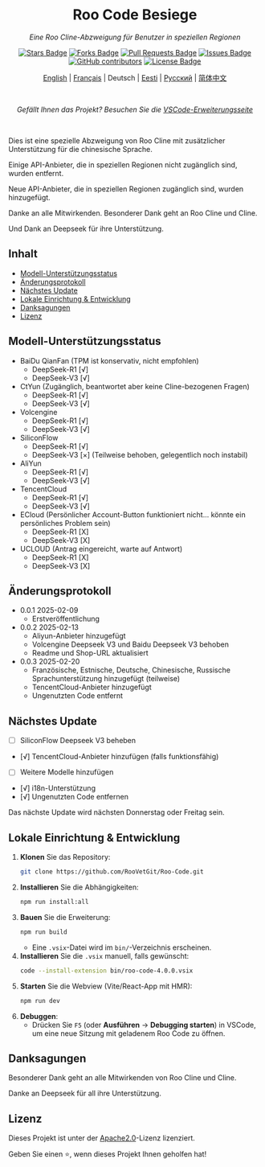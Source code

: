 <h1 align="center">Roo Code Besiege</h1>
<p align="center"><i>Eine Roo Cline-Abzweigung für Benutzer in speziellen Regionen</i></p>

<div align="center">
  <a href="https://github.com/Simirror/Roo-Cline-Besiege"><img src="https://img.shields.io/github/stars/Simirror/Roo-Cline-Besiege" alt="Stars Badge"/></a>
<a href="https://github.com/Simirror/Roo-Cline-Besiege/members"><img src="https://img.shields.io/github/forks/Simirror/Roo-Cline-Besiege" alt="Forks Badge"/></a>
<a href="https://github.com/Simirror/Roo-Cline-Besiege"><img src="https://img.shields.io/github/issues-pr/Simirror/Roo-Cline-Besiege" alt="Pull Requests Badge"/></a>
<a href="https://github.com/Simirror/Roo-Cline-Besiege/issues"><img src="https://img.shields.io/github/issues/Simirror/Roo-Cline-Besiege" alt="Issues Badge"/></a>
<a href="https://github.com/Simirror/Roo-Cline-Besiege/graphs/contributors"><img alt="GitHub contributors" src="https://img.shields.io/github/contributors/Simirror/Roo-Cline-Besiege?color=2b9348"></a>
<a href="https://github.com/Simirror/Roo-Cline-Besiege/blob/master/LICENSE"><img src="https://img.shields.io/github/license/Simirror/Roo-Cline-Besiege?color=2b9348" alt="License Badge"/></a>
</div>

<div align="center">

[English](./README_en.md) | [Français](./README_fr.md) | Deutsch | [Eesti](./README_et.md) | [Русский](./README_ru.md) | [简体中文](./README_zh.md)

</div>

<br>
<p align="center"><i>Gefällt Ihnen das Projekt? Besuchen Sie die <a href="https://marketplace.visualstudio.com/items?itemName=felikspeegel.roo-cline-besiege&ssr=false#review-details">VSCode-Erweiterungsseite</a></i></p>
<br>

Dies ist eine spezielle Abzweigung von Roo Cline mit zusätzlicher Unterstützung für die chinesische Sprache.

Einige API-Anbieter, die in speziellen Regionen nicht zugänglich sind, wurden entfernt.

Neue API-Anbieter, die in speziellen Regionen zugänglich sind, wurden hinzugefügt.

Danke an alle Mitwirkenden. Besonderer Dank geht an Roo Cline und Cline.

Und Dank an Deepseek für ihre Unterstützung.

## Inhalt

- [Modell-Unterstützungsstatus](#modell-unterstützungsstatus)
- [Änderungsprotokoll](#änderungsprotokoll)
- [Nächstes Update](#nächstes-update)
- [Lokale Einrichtung & Entwicklung](#lokale-einrichtung--entwicklung)
- [Danksagungen](#danksagungen)
- [Lizenz](#lizenz)

## Modell-Unterstützungsstatus

- BaiDu QianFan (TPM ist konservativ, nicht empfohlen)
    - DeepSeek-R1 [√]
    - DeepSeek-V3 [√]
- CtYun (Zugänglich, beantwortet aber keine Cline-bezogenen Fragen)
    - DeepSeek-R1 [√]
    - DeepSeek-V3 [√]
- Volcengine
    - DeepSeek-R1 [√]
    - DeepSeek-V3 [√]
- SiliconFlow
    - DeepSeek-R1 [√]
    - DeepSeek-V3 [×] (Teilweise behoben, gelegentlich noch instabil)
- AliYun
    - DeepSeek-R1 [√]
    - DeepSeek-V3 [√]
- TencentCloud
    - DeepSeek-R1 [√]
    - DeepSeek-V3 [√]
- ECloud (Persönlicher Account-Button funktioniert nicht... könnte ein persönliches Problem sein)
    - DeepSeek-R1 [X]
    - DeepSeek-V3 [X]
- UCLOUD (Antrag eingereicht, warte auf Antwort)
    - DeepSeek-R1 [X]
    - DeepSeek-V3 [X]

## Änderungsprotokoll

- 0.0.1 2025-02-09
    - Erstveröffentlichung
- 0.0.2 2025-02-13
    - Aliyun-Anbieter hinzugefügt
    - Volcengine Deepseek V3 und Baidu Deepseek V3 behoben
    - Readme und Shop-URL aktualisiert
- 0.0.3 2025-02-20
    - Französische, Estnische, Deutsche, Chinesische, Russische Sprachunterstützung hinzugefügt (teilweise)
    - TencentCloud-Anbieter hinzugefügt
    - Ungenutzten Code entfernt

## Nächstes Update

- [ ] SiliconFlow Deepseek V3 beheben
- [√] TencentCloud-Anbieter hinzufügen (falls funktionsfähig)
- [ ] Weitere Modelle hinzufügen
- [√] i18n-Unterstützung
- [√] Ungenutzten Code entfernen

Das nächste Update wird nächsten Donnerstag oder Freitag sein.

## Lokale Einrichtung & Entwicklung

1. **Klonen** Sie das Repository:
    ```bash
    git clone https://github.com/RooVetGit/Roo-Code.git
    ```
2. **Installieren** Sie die Abhängigkeiten:
    ```bash
    npm run install:all
    ```
3. **Bauen** Sie die Erweiterung:
    ```bash
    npm run build
    ```
    - Eine `.vsix`-Datei wird im `bin/`-Verzeichnis erscheinen.
4. **Installieren** Sie die `.vsix` manuell, falls gewünscht:
    ```bash
    code --install-extension bin/roo-code-4.0.0.vsix
    ```
5. **Starten** Sie die Webview (Vite/React-App mit HMR):
    ```bash
    npm run dev
    ```
6. **Debuggen**:
    - Drücken Sie `F5` (oder **Ausführen** → **Debugging starten**) in VSCode, um eine neue Sitzung mit geladenem Roo Code zu öffnen.

## Danksagungen

Besonderer Dank geht an alle Mitwirkenden von Roo Cline und Cline.

Danke an Deepseek für all ihre Unterstützung.

## Lizenz

Dieses Projekt ist unter der [Apache2.0](https://opensource.org/licenses/MIT)-Lizenz lizenziert.

Geben Sie einen ⭐️, wenn dieses Projekt Ihnen geholfen hat!
